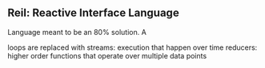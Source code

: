 
## Reil: Reactive Interface Language

Language meant to be an 80% solution. A 



loops are replaced with
streams: execution that happen over time
reducers: higher order functions that operate over multiple data points